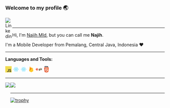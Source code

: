 ### Welcome to my profile :earth_asia:

<a target="_blank" href="https://www.linkedin.com/in/najihmld/">
  <img align="left" alt="Linkedin" width="22px" src="https://upload.wikimedia.org/wikipedia/commons/e/e9/Linkedin_icon.svg" />
</a>
</br>

---- 
Hi, I'm [Najih Mld](https://github.com/najihmld), but you can call me **Najih**. 

I'm a Mobile Developer from Pemalang, Central Java, Indonesia :heart:


----
**Languages and Tools:**  

<code><img height="20" src="https://raw.githubusercontent.com/github/explore/80688e429a7d4ef2fca1e82350fe8e3517d3494d/topics/javascript/javascript.png"></code>
<code><img height="20" src="https://raw.githubusercontent.com/github/explore/80688e429a7d4ef2fca1e82350fe8e3517d3494d/topics/react/react.png"></code>
<code><img height="20" src="https://raw.githubusercontent.com/github/explore/80688e429a7d4ef2fca1e82350fe8e3517d3494d/topics/react-native/react-native.png"></code>
<code><img height="20" src="https://raw.githubusercontent.com/github/explore/80688e429a7d4ef2fca1e82350fe8e3517d3494d/topics/firebase/firebase.png"></code>
<code><img height="20" src="https://raw.githubusercontent.com/github/explore/80688e429a7d4ef2fca1e82350fe8e3517d3494d/topics/git/git.png"></code>
<code><img height="20" src="https://raw.githubusercontent.com/github/explore/80688e429a7d4ef2fca1e82350fe8e3517d3494d/topics/html/html.png"></code>

----
<div>
  <img height="170" align="left" src="https://github-readme-stats.vercel.app/api?username=najihmld&count_private=true&include_all_commits=true" />
  <img src="https://github-readme-stats.vercel.app/api/top-langs/?username=najihmld&layout=compact" />
</div>

----
[![trophy](https://github-profile-trophy.vercel.app/?username=najihmld)](https://github.com/ryo-ma/github-profile-trophy)
